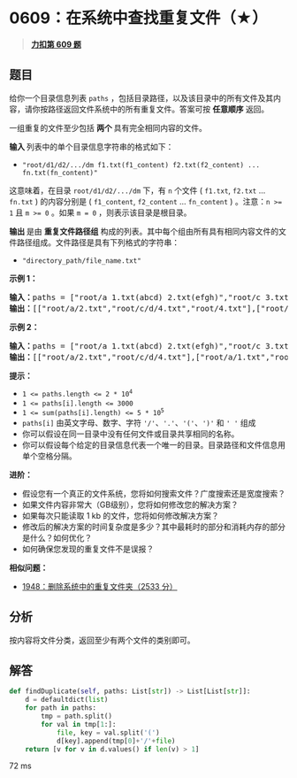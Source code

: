 # 0609：在系统中查找重复文件（★）


> <u>**[力扣第 609 题](https://leetcode.cn/problems/find-duplicate-file-in-system/)**</u>

## 题目

<p>给你一个目录信息列表 <code>paths</code> ，包括目录路径，以及该目录中的所有文件及其内容，请你按路径返回文件系统中的所有重复文件。答案可按 <strong>任意顺序</strong> 返回。</p>

<p>一组重复的文件至少包括 <strong>两个 </strong>具有完全相同内容的文件。</p>

<p><strong>输入 </strong>列表中的单个目录信息字符串的格式如下：</p>

<ul>
<li><code>"root/d1/d2/.../dm f1.txt(f1_content) f2.txt(f2_content) ... fn.txt(fn_content)"</code></li>
</ul>

<p>这意味着，在目录 <code>root/d1/d2/.../dm</code> 下，有 <code>n</code> 个文件 ( <code>f1.txt</code>, <code>f2.txt</code> ... <code>fn.txt</code> ) 的内容分别是 ( <code>f1_content</code>, <code>f2_content</code> ... <code>fn_content</code> ) 。注意：<code>n &gt;= 1</code> 且 <code>m &gt;= 0</code> 。如果 <code>m = 0</code> ，则表示该目录是根目录。</p>

<p><strong>输出 </strong>是由 <strong>重复文件路径组</strong> 构成的列表。其中每个组由所有具有相同内容文件的文件路径组成。文件路径是具有下列格式的字符串：</p>

<ul>
<li><code>"directory_path/file_name.txt"</code></li>
</ul>



<p><strong>示例 1：</strong></p>

<pre>
<strong>输入：</strong>paths = ["root/a 1.txt(abcd) 2.txt(efgh)","root/c 3.txt(abcd)","root/c/d 4.txt(efgh)","root 4.txt(efgh)"]
<strong>输出：</strong>[["root/a/2.txt","root/c/d/4.txt","root/4.txt"],["root/a/1.txt","root/c/3.txt"]]
</pre>

<p><strong>示例 2：</strong></p>

<pre>
<strong>输入：</strong>paths = ["root/a 1.txt(abcd) 2.txt(efgh)","root/c 3.txt(abcd)","root/c/d 4.txt(efgh)"]
<strong>输出：</strong>[["root/a/2.txt","root/c/d/4.txt"],["root/a/1.txt","root/c/3.txt"]]
</pre>



<p><strong>提示：</strong></p>

<ul>
<li><code>1 &lt;= paths.length &lt;= 2 * 10<sup>4</sup></code></li>
<li><code>1 &lt;= paths[i].length &lt;= 3000</code></li>
<li><code>1 &lt;= sum(paths[i].length) &lt;= 5 * 10<sup>5</sup></code></li>
<li><code>paths[i]</code> 由英文字母、数字、字符 <code>'/'</code>、<code>'.'</code>、<code>'('</code>、<code>')'</code> 和 <code>' '</code> 组成</li>
<li>你可以假设在同一目录中没有任何文件或目录共享相同的名称。</li>
<li>你可以假设每个给定的目录信息代表一个唯一的目录。目录路径和文件信息用单个空格分隔。</li>
</ul>



<p><strong>进阶：</strong></p>

<ul>
<li>假设您有一个真正的文件系统，您将如何搜索文件？广度搜索还是宽度搜索？</li>
<li>如果文件内容非常大（GB级别），您将如何修改您的解决方案？</li>
<li>如果每次只能读取 1 kb 的文件，您将如何修改解决方案？</li>
<li>修改后的解决方案的时间复杂度是多少？其中最耗时的部分和消耗内存的部分是什么？如何优化？</li>
<li>如何确保您发现的重复文件不是误报？</li>
</ul>


**相似问题：**
- [1948：删除系统中的重复文件夹（2533 分）](/leetcode/1948)


## 分析

按内容将文件分类，返回至少有两个文件的类别即可。
	

## 解答

```python
def findDuplicate(self, paths: List[str]) -> List[List[str]]:
	d = defaultdict(list)
	for path in paths:
		tmp = path.split()
		for val in tmp[1:]:
			file, key = val.split('(')
			d[key].append(tmp[0]+'/'+file)
	return [v for v in d.values() if len(v) > 1]
```

72 ms

